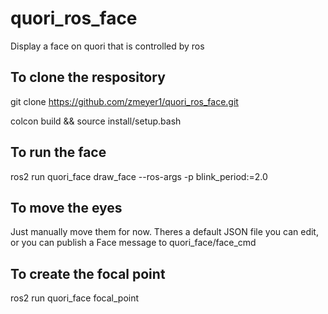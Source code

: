 # quori_ros_face
Display a face on quori that is controlled by ros

## To clone the respository
git clone https://github.com/zmeyer1/quori_ros_face.git

colcon build && source install/setup.bash

## To run the face
 ros2 run quori_face draw_face --ros-args -p blink_period:=2.0

## To move the eyes
Just manually move them for now. Theres a default JSON file you can edit, or you can publish a Face message to quori_face/face_cmd

## To create the focal point

 ros2 run quori_face focal_point
